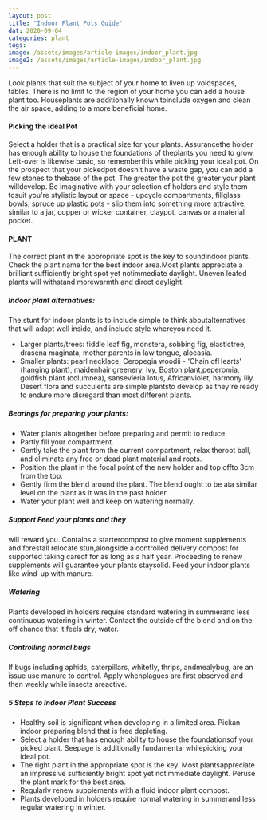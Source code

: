 ```yaml
---
layout: post
title: "Indoor Plant Pots Guide"
dat: 2020-09-04
categories: plant
tags:
image: /assets/images/article-images/indoor_plant.jpg
image2: /assets/images/article-images/indoor_plant.jpg
---
```


<p>
    Look plants that suit the subject of your home to liven up voidspaces, tables. There is no limit to the region of
    your home you can add a house plant too. Houseplants are additionally known toinclude oxygen and clean the air
    space, adding to a more beneficial home.
</p>

<h4>Picking the ideal Pot</h4>
<p>
    Select a holder that is a practical size for your plants. Assurancethe holder has enough ability to house the
    foundations of theplants you need to grow. Left-over is likewise basic, so rememberthis while picking your ideal
    pot. On the prospect that your pickedpot doesn't have a waste gap, you can add a few stones to thebase of the pot.
    The greater the pot the greater your plant willdevelop. Be imaginative with your selection of holders and style them
    tosuit you're stylistic layout or space - upcycle compartments, fillglass bowls, spruce up plastic pots - slip them
    into something more attractive, similar to a jar, copper or wicker container, claypot, canvas or a material pocket.
</p>

<h4>PLANT</h4>
<p>The correct plant in the appropriate spot is the key to soundindoor plants. Check the plant name for the best indoor
    area.Most plants appreciate a brilliant sufficiently bright spot yet notimmediate daylight. Uneven leafed plants
    will withstand morewarmth and direct daylight.</p>

<h5>Indoor plant alternatives:</h5>
<p>The stunt for indoor plants is to include simple to think aboutalternatives that will adapt well inside, and include
    style whereyou need it.
<ul>
    <li>
        Larger plants/trees: fiddle leaf fig, monstera, sobbing fig, elastictree, drasena maginata, mother parents in
        law tongue, alocasia.
    </li>
    <li>
        Smaller plants: pearl necklace, Ceropegia woodii - 'Chain ofHearts' (hanging plant), maidenhair greenery, ivy,
        Boston plant,peperomia, goldfish plant (columnea), sansevieria lotus, Africanviolet, harmony lily. Desert flora
        and succulents are simple plantsto develop as they're ready to endure more disregard than most different plants.
    </li>
</ul>
</p>

<h5>Bearings for preparing your plants:</h5>
<p>
<ul>
    <li>
        Water plants altogether before preparing and permit to reduce.
    </li>
    <li>
        Partly fill your compartment.
    </li>
    <li>
        Gently take the plant from the current compartment, relax theroot ball, and eliminate any free or dead plant
        material and roots.
    </li>
    <li>
        Position the plant in the focal point of the new holder and top offto 3cm from the top.
    </li>
    <li>
        Gently firm the blend around the plant. The blend ought to be ata similar level on the plant as it was in the
        past holder.
    </li>
    <li>
        Water your plant well and keep on watering normally.
    </li>
</ul>
</p>

<h5>Support Feed your plants and they</h5>
<p>
    will reward you. Contains a startercompost to give moment supplements and forestall relocate stun,alongside a
    controlled delivery compost for supported taking careof for as long as a half year. Proceeding to renew supplements
    will guarantee your plants staysolid. Feed your indoor plants like wind-up with manure.
</p>

<h5>Watering</h5>
<p>
    Plants developed in holders require standard watering in summerand less continuous watering in winter. Contact
    the outside of the blend and on the off chance that it feels dry, water.
</p>

<h5>Controlling normal bugs</h5>
<p>If bugs including aphids, caterpillars, whitefly, thrips, andmealybug, are an issue use manure to control. Apply
    whenplagues are first observed and then weekly while insects areactive.</p>

<h5>5 Steps to Indoor Plant Success</h5>
<p>
<ul>
    <li>
        Healthy soil is significant when developing in a limited area. Pickan indoor preparing blend that is free
        depleting.
    </li>
    <li>
        Select a holder that has enough ability to house the foundationsof your picked plant. Seepage is additionally
        fundamental whilepicking your ideal pot.
    </li>
    <li>
        The right plant in the appropriate spot is the key. Most plantsappreciate an impressive sufficiently bright spot
        yet notimmediate daylight. Peruse the plant mark for the best area.
    </li>
    <li>
        Regularly renew supplements with a fluid indoor plant compost.
    </li>
    <li>
        Plants developed in holders require normal watering in summerand less regular watering in winter.
    </li>
</ul>
</p>